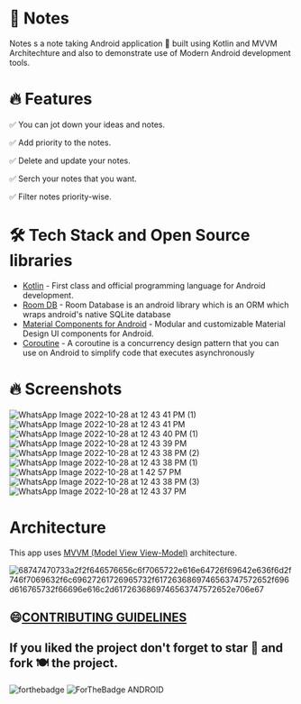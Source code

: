 # 📔 Notes
Notes s a note taking Android application 📱 built using Kotlin and MVVM Architechture and also to demonstrate use of Modern Android development tools.


# 🔥 Features

✅ You can jot down your ideas and notes.

✅ Add priority to the notes.

✅ Delete and update your notes.

✅ Serch your notes that you want.

✅ Filter notes priority-wise.

# 🛠 Tech Stack and Open Source libraries 
- [Kotlin](https://kotlinlang.org/docs/android-overview.html) - First class and official programming language for Android development.
- [Room DB](https://developer.android.com/training/data-storage/room) - Room Database is an android library which is an ORM which wraps android's native SQLite database
- [Material Components for Android](https://material.io/components) - Modular and customizable Material Design UI components for Android.
- [Coroutine](https://developer.android.com/kotlin/coroutines#:~:text=A%20coroutine%20is%20a%20concurrency,established%20concepts%20from%20other%20languages.) - A coroutine is a concurrency design pattern that you can use on Android to simplify code that executes asynchronously

# 🔥 Screenshots
![WhatsApp Image 2022-10-28 at 12 43 41 PM (1)](https://user-images.githubusercontent.com/103168212/198539283-7187e16d-e4a5-4f87-a685-e7a4f5195548.jpg)
  ![WhatsApp Image 2022-10-28 at 12 43 41 PM](https://user-images.githubusercontent.com/103168212/198539321-5e04bcb5-7203-4cf8-bea0-2da0e7620f6d.jpg)
  ![WhatsApp Image 2022-10-28 at 12 43 40 PM (1)](https://user-images.githubusercontent.com/103168212/198539511-d2f80197-dea6-4a02-9d3c-011ca279be47.jpg)
  ![WhatsApp Image 2022-10-28 at 12 43 39 PM](https://user-images.githubusercontent.com/103168212/198539535-0092b83d-5e90-454b-962f-88d2a4f5f3ad.jpg)
  ![WhatsApp Image 2022-10-28 at 12 43 38 PM (2)](https://user-images.githubusercontent.com/103168212/198539553-2ca7749d-f0d1-43ac-8cc0-abf65076c487.jpg)
  ![WhatsApp Image 2022-10-28 at 12 43 38 PM (1)](https://user-images.githubusercontent.com/103168212/198539566-7829a617-d3d9-4108-bcfc-77ab06526bb9.jpg)
  ![WhatsApp Image 2022-10-28 at 1 42 57 PM](https://user-images.githubusercontent.com/103168212/198539910-15bd0e7a-2a91-47aa-a602-d4a811490fbb.jpg)
  ![WhatsApp Image 2022-10-28 at 12 43 38 PM (3)](https://user-images.githubusercontent.com/103168212/198539612-b0241af9-5efa-4336-8524-5e68fc1b4ef9.jpg)
  ![WhatsApp Image 2022-10-28 at 12 43 37 PM](https://user-images.githubusercontent.com/103168212/198539635-e572e3d4-4fcc-4990-9265-009ac9dec4c7.jpg)






# Architecture

This app uses [MVVM (Model View View-Model)](https://developer.android.com/topic/architecture#recommended-app-arch) architecture.

![68747470733a2f2f646576656c6f7065722e616e64726f69642e636f6d2f746f7069632f6c69627261726965732f6172636869746563747572652f696d616765732f66696e616c2d6172636869746563747572652e706e67](https://user-images.githubusercontent.com/80090908/194612432-65ddf3e4-9322-4f05-9a93-39c83d5f81a2.png)

## 😄[CONTRIBUTING GUIDELINES](https://github.com/HawkItzme/KeepIt/blob/ContriBranch/Contribution.md)



## If you liked the project don't forget to star 🌟 and fork 🍽 the project.


![forthebadge](https://forthebadge.com/images/badges/built-with-love.svg)
![ForTheBadge ANDROID](https://forthebadge.com/images/badges/built-for-android.svg)
